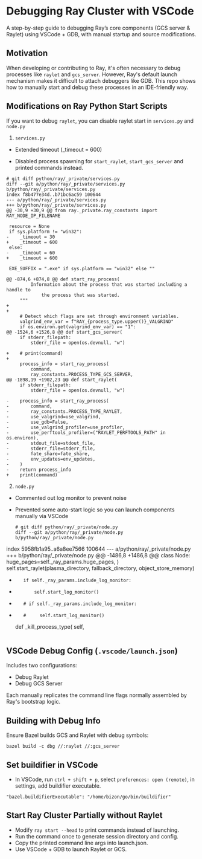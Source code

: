 # Debugging Ray Cluster with VSCode

A step-by-step guide to debugging Ray’s core components (GCS server & Raylet) using VSCode + GDB, with manual startup and source modifications.

## Motivation

When developing or contributing to Ray, it's often necessary to debug processes like `raylet` and `gcs_server`. However, Ray's default launch mechanism makes it difficult to attach debuggers like GDB. This repo shows how to manually start and debug these processes in an IDE-friendly way.

## Modifications on Ray Python Start Scripts

If you want to debug `raylet`, you can disable raylet start in `services.py` and `node.py`

1. `services.py`

- Extended timeout (_timeout = 600)

- Disabled process spawning for `start_raylet`, `start_gcs_server` and printed commands instead.

```shell
# git diff python/ray/_private/services.py
diff --git a/python/ray/_private/services.py b/python/ray/_private/services.py
index f8b477e34d..b71bc6ac59 100644
--- a/python/ray/_private/services.py
+++ b/python/ray/_private/services.py
@@ -30,9 +30,9 @@ from ray._private.ray_constants import RAY_NODE_IP_FILENAME
 
 resource = None
 if sys.platform != "win32":
-    _timeout = 30
+    _timeout = 600
 else:
-    _timeout = 60
+    _timeout = 600
 
 EXE_SUFFIX = ".exe" if sys.platform == "win32" else ""
 
@@ -874,6 +874,8 @@ def start_ray_process(
         Information about the process that was started including a handle to
             the process that was started.
     """
+
+
     # Detect which flags are set through environment variables.
     valgrind_env_var = f"RAY_{process_type.upper()}_VALGRIND"
     if os.environ.get(valgrind_env_var) == "1":
@@ -1524,6 +1526,8 @@ def start_gcs_server(
     if stderr_filepath:
         stderr_file = open(os.devnull, "w")
 
+    # print(command)
+
     process_info = start_ray_process(
         command,
         ray_constants.PROCESS_TYPE_GCS_SERVER,
@@ -1898,19 +1902,23 @@ def start_raylet(
     if stderr_filepath:
         stderr_file = open(os.devnull, "w")
 
-    process_info = start_ray_process(
-        command,
-        ray_constants.PROCESS_TYPE_RAYLET,
-        use_valgrind=use_valgrind,
-        use_gdb=False,
-        use_valgrind_profiler=use_profiler,
-        use_perftools_profiler=("RAYLET_PERFTOOLS_PATH" in os.environ),
-        stdout_file=stdout_file,
-        stderr_file=stderr_file,
-        fate_share=fate_share,
-        env_updates=env_updates,
-    )
-    return process_info
+    print(command)
```


2. `node.py`
- Commented out log monitor to prevent noise

- Prevented some auto-start logic so you can launch components manually via VSCode

  ```shell
  # git diff python/ray/_private/node.py
  diff --git a/python/ray/_private/node.py b/python/ray/_private/node.py
index 5958fb1a95..a6a8ee7566 100644
--- a/python/ray/_private/node.py
+++ b/python/ray/_private/node.py
@@ -1486,8 +1486,8 @@ class Node:
             huge_pages=self._ray_params.huge_pages,
         )
         self.start_raylet(plasma_directory, fallback_directory, object_store_memory)
-        if self._ray_params.include_log_monitor:
-            self.start_log_monitor()
+        # if self._ray_params.include_log_monitor:
+        #     self.start_log_monitor()
 
     def _kill_process_type(
         self,
  ```

## VSCode Debug Config (`.vscode/launch.json`)

Includes two configurations:

- Debug Raylet
- Debug GCS Server

Each manually replicates the command line flags normally assembled by Ray's bootstrap logic.


## Building with Debug Info

Ensure Bazel builds GCS and Raylet with debug symbols:

```shell
bazel build -c dbg //:raylet //:gcs_server
```

## Set buildifier in VSCode

- In VSCode, run `ctrl + shift + p`, select `preferences: open (remote)`, in settings, add buildifier executable.

```shell
"bazel.buildifierExecutable": "/home/bizon/go/bin/buildifier"
```

## Start Ray Cluster Partially without Raylet

- Modify `ray start --head` to print commands instead of launching.
- Run the command once to generate session directory and config.
- Copy the printed command line args into launch.json.
- Use VSCode + GDB to launch Raylet or GCS.





